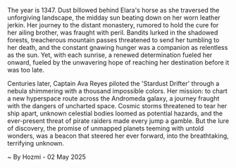 
The year is 1347.  Dust billowed behind Elara's horse as she traversed the unforgiving landscape, the midday sun beating down on her worn leather jerkin.  Her journey to the distant monastery, rumored to hold the cure for her ailing brother, was fraught with peril.  Bandits lurked in the shadowed forests, treacherous mountain passes threatened to send her tumbling to her death, and the constant gnawing hunger was a companion as relentless as the sun. Yet, with each sunrise, a renewed determination fueled her onward, fueled by the unwavering hope of reaching her destination before it was too late.

Centuries later, Captain Ava Reyes piloted the 'Stardust Drifter' through a nebula shimmering with a thousand impossible colors.  Her mission: to chart a new hyperspace route across the Andromeda galaxy, a journey fraught with the dangers of uncharted space.  Cosmic storms threatened to tear her ship apart, unknown celestial bodies loomed as potential hazards, and the ever-present threat of pirate raiders made every jump a gamble.  But the lure of discovery, the promise of unmapped planets teeming with untold wonders, was a beacon that steered her ever forward, into the breathtaking, terrifying unknown.

~ By Hozmi - 02 May 2025
